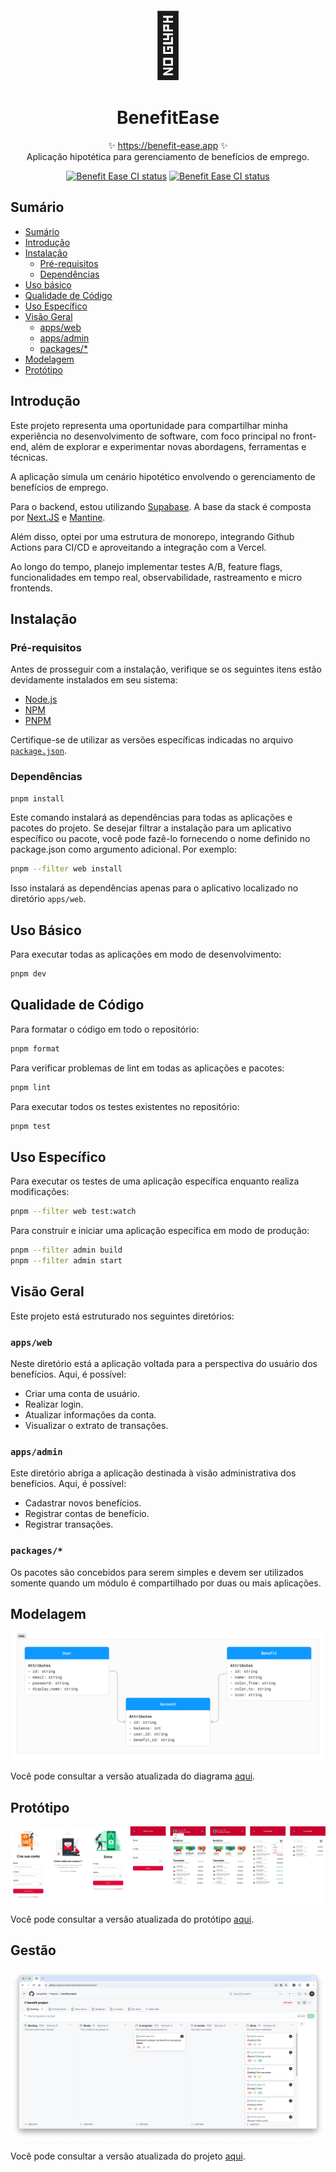 <p align="center">
  <span style="font-size: 100px">🎉</span>
  <h1 align="center">BenefitEase</h1>
  <p align="center">
    ✨ <a href="https://benefit-ease-web.vercel.app">https://benefit-ease.app</a> ✨
    <br/>
    Aplicação hipotética para gerenciamento de benefícios de emprego.
  </p>
</p>
<p align="center">
<a href="https://github.com/alanpinhel/benefit-ease/actions/workflows/build.yml?query=branch%3Amain"><img src="https://github.com/alanpinhel/benefit-ease/actions/workflows/build.yml/badge.svg?event=push&branch=main" alt="Benefit Ease CI status" /></a>
<a href="https://github.com/alanpinhel/benefit-ease/actions/workflows/test.yml?query=branch%3Amain"><img src="https://github.com/alanpinhel/benefit-ease/actions/workflows/test.yml/badge.svg?event=push&branch=main" alt="Benefit Ease CI status" /></a>

## Sumário

- [Sumário](#sumário)
- [Introdução](#introdução)
- [Instalação](#instalação)
  - [Pré-requisitos](#pré-requisitos)
  - [Dependências](#dependências)
- [Uso básico](#uso-básico)
- [Qualidade de Código](#qualidade-de-código)
- [Uso Específico](#uso-específico)
- [Visão Geral](#visão-geral)
  - [apps/web](#appsweb)
  - [apps/admin](#appsadmin)
  - [packages/\*](#packages)
- [Modelagem](#modelagem)
- [Protótipo](#protótipo)

## Introdução

Este projeto representa uma oportunidade para compartilhar minha experiência no desenvolvimento de software, com foco principal no front-end, além de explorar e experimentar novas abordagens, ferramentas e técnicas.

A aplicação simula um cenário hipotético envolvendo o gerenciamento de benefícios de emprego.

Para o backend, estou utilizando [Supabase](https://supabase.com/). A base da stack é composta por [Next.JS](https://nextjs.org/) e [Mantine](https://mantine.dev/).

Além disso, optei por uma estrutura de monorepo, integrando Github Actions para CI/CD e aproveitando a integração com a Vercel.

Ao longo do tempo, planejo implementar testes A/B, feature flags, funcionalidades em tempo real, observabilidade, rastreamento e micro frontends.

## Instalação

### Pré-requisitos

Antes de prosseguir com a instalação, verifique se os seguintes itens estão devidamente instalados em seu sistema:

- [Node.js](https://nodejs.org/)
- [NPM](https://www.npmjs.com/)
- [PNPM](https://pnpm.io/)

Certifique-se de utilizar as versões específicas indicadas no arquivo [`package.json`](package.json#L4-L6).

### Dependências

```sh
pnpm install
```

Este comando instalará as dependências para todas as aplicações e pacotes do projeto. Se desejar filtrar a instalação para um aplicativo específico ou pacote, você pode fazê-lo fornecendo o nome definido no package.json como argumento adicional. Por exemplo:

```sh
pnpm --filter web install
```

Isso instalará as dependências apenas para o aplicativo localizado no diretório `apps/web`.

## Uso Básico

Para executar todas as aplicações em modo de desenvolvimento:

```sh
pnpm dev
```

## Qualidade de Código

Para formatar o código em todo o repositório:

```sh
pnpm format
```

Para verificar problemas de lint em todas as aplicações e pacotes:

```sh
pnpm lint
```

Para executar todos os testes existentes no repositório:

```sh
pnpm test
```

## Uso Específico

Para executar os testes de uma aplicação específica enquanto realiza modificações:

```sh
pnpm --filter web test:watch
```

Para construir e iniciar uma aplicação específica em modo de produção:

```sh
pnpm --filter admin build
pnpm --filter admin start
```

## Visão Geral

Este projeto está estruturado nos seguintes diretórios:

### `apps/web`

Neste diretório está a aplicação voltada para a perspectiva do usuário dos benefícios. Aqui, é possível:

- Criar uma conta de usuário.
- Realizar login.
- Atualizar informações da conta.
- Visualizar o extrato de transações.

### `apps/admin`

Este diretório abriga a aplicação destinada à visão administrativa dos benefícios. Aqui, é possível:

- Cadastrar novos benefícios.
- Registrar contas de benefício.
- Registrar transações.

### `packages/*`

Os pacotes são concebidos para serem simples e devem ser utilizados somente quando um módulo é compartilhado por duas ou mais aplicações.

## Modelagem

![UML](images/uml.png)

Você pode consultar a versão atualizada do diagrama [aqui](https://www.figma.com/file/hqGPsRjxpCAvTNLdSfaGFt/UML?type=whiteboard&node-id=1053-156&t=miBJPy8y5hVFykfh-11).

## Protótipo

![Protótipo](images/prototype.png)

Você pode consultar a versão atualizada do protótipo [aqui](https://www.figma.com/file/duXHOBWw2uaRA2Va27TpDz/WebApp?type=design&node-id=3301-343&mode=design).

## Gestão

![kanban.png](images/kanban.png)

Você pode consultar a versão atualizada do projeto [aqui](https://github.com/users/alanpinhel/projects/2).

